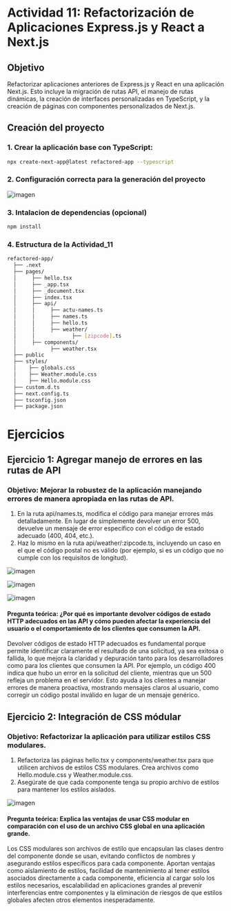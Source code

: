 # Actividad 11: Refactorización de Aplicaciones Express.js y React a Next.js

## Objetivo
Refactorizar aplicaciones anteriores de Express.js y React en una aplicación Next.js. Esto incluye la migración de rutas API, el manejo de rutas dinámicas, la creación de interfaces personalizadas en TypeScript, y la creación de páginas con componentes personalizados de Next.js.

## Creación del proyecto
### 1. Crear la aplicación base con TypeScript:
```bash
npx create-next-app@latest refactored-app --typescript
```
### 2. Configuración correcta para la generación del proyecto

![imagen](https://github.com/user-attachments/assets/78075f54-62ce-4f14-9c9b-6d1a213717a5)

### 3. Intalacion de dependencias (opcional)
```bash
npm install
```
### 4. Estructura de la Actividad_11
```bash
refactored-app/
  ├── .next
  ├── pages/
  │     ├── hello.tsx
  │     ├── _app.tsx
  │     ├── _document.tsx
  │     ├── index.tsx
  │     ├── api/
  │     │     ├── actu-names.ts
  │     │     ├── names.ts
  │     │     ├── hello.ts 
  │     │     ├── weather/
  │     │            ├── [zipcode].ts
  │     ├── components/
  │           ├── weather.tsx
  ├── public
  ├── styles/
  │    ├── globals.css
  │    ├── Weather.module.css
  │    ├── Hello.module.css
  ├── custom.d.ts
  ├── next.config.ts
  ├── tsconfig.json
  ├── package.json
```
# Ejercicios
## Ejercicio 1: Agregar manejo de errores en las rutas de API
### Objetivo: Mejorar la robustez de la aplicación manejando errores de manera apropiada en las rutas de API.
1. En la ruta api/names.ts, modifica el código para manejar errores más detalladamente. En
lugar de simplemente devolver un error 500, devuelve un mensaje de error específico con el
código de estado adecuado (400, 404, etc.).
2. Haz lo mismo en la ruta api/weather/:zipcode.ts, incluyendo un caso en el que el
código postal no es válido (por ejemplo, si es un código que no cumple con los requisitos de
longitud).

![imagen](https://github.com/user-attachments/assets/8d379229-8ef5-4fe8-9d7c-d4f7f6a0d7ae)

![imagen](https://github.com/user-attachments/assets/008465c7-5f11-44a0-9e50-c41a68dbc81f)

![imagen](https://github.com/user-attachments/assets/d51cd537-d60c-4c01-b0d1-4346fdb066cf)

#### Pregunta teórica: ¿Por qué es importante devolver códigos de estado HTTP adecuados en las API y cómo pueden afectar la experiencia del usuario o el comportamiento de los clientes que consumen la API.

Devolver códigos de estado HTTP adecuados es fundamental porque permite identificar claramente el resultado de una solicitud, ya sea exitosa o fallida, lo que mejora la claridad y depuración tanto para los desarrolladores como para los clientes que consumen la API. Por ejemplo, un código 400 indica que hubo un error en la solicitud del cliente, mientras que un 500 refleja un problema en el servidor. Esto ayuda a los clientes a manejar errores de manera proactiva, mostrando mensajes claros al usuario, como corregir un código postal inválido en lugar de un mensaje genérico.

## Ejercicio 2: Integración de CSS módular
### Objetivo: Refactorizar la aplicación para utilizar estilos CSS modulares.
1. Refactoriza las páginas hello.tsx y components/weather.tsx para que utilicen
archivos de estilos CSS modulares. Crea archivos como Hello.module.css y
Weather.module.css.
2. Asegúrate de que cada componente tenga su propio archivo de estilos para mantener los
estilos aislados.

![imagen](https://github.com/user-attachments/assets/0fdeee69-0448-47fd-b6a9-75375eb43cff)

#### Pregunta teórica: Explica las ventajas de usar CSS modular en comparación con el uso de un archivo CSS global en una aplicación grande.
Los CSS modulares son archivos de estilo que encapsulan las clases dentro del componente donde se usan, evitando conflictos de nombres y asegurando estilos específicos para cada componente. Aportan ventajas como aislamiento de estilos, facilidad de mantenimiento al tener estilos asociados directamente a cada componente, eficiencia al cargar solo los estilos necesarios, escalabilidad en aplicaciones grandes al prevenir interferencias entre componentes y la eliminación de riesgos de que estilos globales afecten otros elementos inesperadamente.
